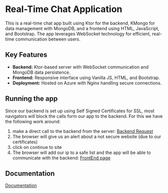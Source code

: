 
# Real-Time Chat Application

This is a real-time chat app built using Ktor for the backend, KMongo for data management with MongoDB, and a frontend using HTML, JavaScript, and Bootstrap. The app leverages WebSocket technology for efficient, real-time communication between users.

## Key Features
- **Backend:** Ktor-based server with WebSocket communication and MongoDB data persistence.
- **Frontend:** Responsive interface using Vanilla JS, HTML, and Bootstrap.
- **Deployment:** Hosted on Azure with Nginx handling secure connections.

## Running the app

Since our backend is set up using Self Signed Certificates for SSL, most navigators will block the calls form our app to the backend. For this we have the following work around:

1. make a direct call to the backend from the server: [Backend Request](https://20.197.231.243/messages)
2. The browser will give us an alert about a not secure website (due to our certificates)
3. click on continue to site
4. The browser will add our ip to a safe list and the app will be able to communicate with the backend: [FrontEnd page](https://white-tree-07a4b041e.5.azurestaticapps.net/)

## Documentation


[Documentation](https://laced-linen-c80.notion.site/Documentation-for-Real-Time-Chat-1280f6b2dfe780c0bdd7eb7e94767f07) 
